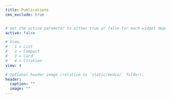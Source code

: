 ```yaml
---
title: Publications
cms_exclude: true


# set the active parameter to either true or false for each widget depending on if you wish to display it or not. 
active: false

# View.
#   1 = List
#   2 = Compact
#   3 = Card
#   4 = Citation
view: 4

# Optional header image (relative to `static/media/` folder).
header:
  caption: ""
  image: ""
---
```

